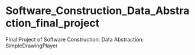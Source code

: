 # Software_Construction_Data_Abstraction_final_project
Final Project of Software Construction: Data Abstraction: SimpleDrawingPlayer
